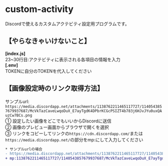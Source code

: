 # custom-activity
Discordで使えるカスタムアクテビティ設定用プログラムです。

## 【やらなきゃいけないこと】
**[index.js]**<br>
23~30行目:アクテビティに表示される各項目の情報を入力<br>
**[.env]**<br>
TOKENに自分のTOKENを代入してください

## 【画像設定時のリンク取得方法】
サンプルurl:<br>`https://media.discordapp.net/attachments/1138762211465117727/1140543857679937687/McVkTazCaveLwqoDuX_E7ayTgdK4DPbrKCGcPSIZT4b783j6HJvJYu0uxQAuzCw7BCs.png`<br>
① 設定したい画像をどこでもいいからDiscordに送信<br>
② 画像のプレビュー画面からブラウザで開くを選択<br>
③ リンクをコピーしてリンクの`https://cdn.discordapp.com/`または`https://media.discordapp.net/`の部分をmp:にして入力してください<br>
```diff
* サンプルurlの場合
- https://media.discordapp.net/attachments/1138762211465117727/1140543857679937687/McVkTazCaveLwqoDuX_E7ayTgdK4DPbrKCGcPSIZT4b783j6HJvJYu0uxQAuzCw7BCs.png
+ mp:1138762211465117727/1140543857679937687/McVkTazCaveLwqoDuX_E7ayTgdK4DPbrKCGcPSIZT4b783j6HJvJYu0uxQAuzCw7BCs.png
```
